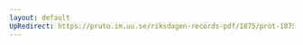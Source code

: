 ```yaml
---
layout: default
UpRedirect: https://pruto.im.uu.se/riksdagen-records-pdf/1875/prot-1875--fk--001/prot-1875--fk--001_026.pdf
---
```

